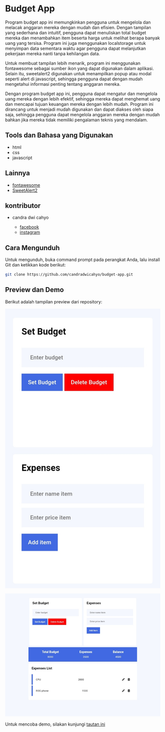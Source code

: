 # Budget App

Program budget app ini memungkinkan pengguna untuk mengelola dan melacak anggaran mereka dengan mudah dan efisien. Dengan tampilan yang sederhana dan intuitif, pengguna dapat menuliskan total budget mereka dan menambahkan item beserta harga untuk melihat berapa banyak uang yang tersisa. Program ini juga menggunakan localstorage untuk menyimpan data sementara waktu agar pengguna dapat melanjutkan pekerjaan mereka nanti tanpa kehilangan data.

Untuk membuat tampilan lebih menarik, program ini menggunakan fontawesome sebagai sumber ikon yang dapat digunakan dalam aplikasi. Selain itu, sweetalert2 digunakan untuk menampilkan popup atau modal seperti alert di javascript, sehingga pengguna dapat dengan mudah mengetahui informasi penting tentang anggaran mereka.

Dengan program budget app ini, pengguna dapat mengatur dan mengelola uang mereka dengan lebih efektif, sehingga mereka dapat menghemat uang dan mencapai tujuan keuangan mereka dengan lebih mudah. Program ini dirancang untuk menjadi mudah digunakan dan dapat diakses oleh siapa saja, sehingga pengguna dapat mengelola anggaran mereka dengan mudah bahkan jika mereka tidak memiliki pengalaman teknis yang mendalam.

## Tools dan Bahasa yang Digunakan

* html
* css
* javascript

## Lainnya

* [fontawesome](https://fontawesome.com)
* [SweetAlert2](https://sweetalert2.github.io)

## kontributor

* candra dwi cahyo

  * [facebook](https://facebook.com/candradwicahyo18)
  * [instagram](https://instagram.com/candradwicahyo18)

## Cara Mengunduh

Untuk mengunduh, buka command prompt pada perangkat Anda, lalu install Git dan ketikkan kode berikut:

```bash 
git clone https://github.com/candradwicahyo/budget-app.git
```

## Preview dan Demo

Berikut adalah tampilan preview dari repository:

![preview](https://github.com/candradwicahyo/budget-app/blob/master/image1.jpg)

![preview](https://github.com/candradwicahyo/budget-app/blob/master/image2.jpg)

Untuk mencoba demo, silakan kunjungi [tautan ini](https://candradwicahyo.github.io/budget-app)